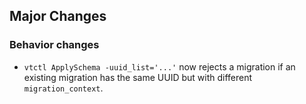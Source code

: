 ## Major Changes

### Behavior changes

- `vtctl ApplySchema -uuid_list='...'` now rejects a migration if an existing migration has the same UUID but with different `migration_context`.
